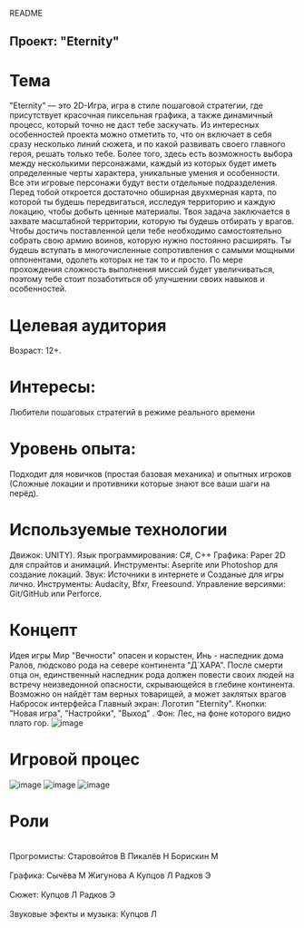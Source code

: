 README
## Проект: "Eternity"
# Тема
"Eternity" — это 2D-Игра, игра в стиле пошаговой стратегии, где присутствует красочная пиксельная графика, а также динамичный процесс, который точно не даст тебе заскучать. Из интересных особенностей проекта можно отметить то, что он включает в себя сразу несколько линий сюжета, и по какой развивать своего главного героя, решать только тебе. Более того, здесь есть возможность выбора между несколькими персонажами, каждый из которых будет иметь определенные черты характера, уникальные умения и особенности. Все эти игровые персонажи будут вести отдельные подразделения. Перед тобой откроется достаточно обширная двухмерная карта, по которой ты будешь передвигаться, исследуя территорию и каждую локацию, чтобы добыть ценные материалы. Твоя задача заключается в захвате масштабной территории, которую ты будешь отбирать у врагов. Чтобы достичь поставленной цели тебе необходимо самостоятельно собрать свою армию воинов, которую нужно постоянно расширять. Ты будешь вступать в многочисленные сопротивления с самыми мощными оппонентами, одолеть которых не так то и просто. По мере прохождения сложность выполнения миссий будет увеличиваться, поэтому тебе стоит позаботиться об улучшении своих навыков и особенностей.
# Целевая аудитория
Возраст: 12+.
# Интересы: 
Любители пошаговых стратегий в режиме реального времени
# Уровень опыта: 
Подходит для новичков (простая базовая механика) и опытных игроков (Сложные локации и противники которые знают все ваши шаги на перёд).
# Используемые технологии
Движок: UNITY).
Язык программирования: С#, С++
Графика:
Paper 2D для спрайтов и анимаций.
Инструменты: Aseprite или Photoshop для создание локаций.
Звук:
Источники в интернете и Созданые для игры лично.
Инструменты: Audacity, Bfxr, Freesound.
Управление версиями: Git/GitHub или Perforce.
# Концепт
Идея игры
Мир "Вечности" опасен и корыстен, Инь - наследник дома Ралов, людсково рода на севере континента "Д`ХАРА". После смерти отца он, единственный наследник рода должен повести своих людей на встречу неизведонной опасности, скрывающейся в глебине континента. Возможно он найдёт там верных товарищей, а может заклятых врагов
Набросок интерфейса
Главный экран:
Логотип "Eternity".
Кнопки: "Новая игра", "Настройки", "Выход" .
Фон: Лес, на фоне которого видно плато гор. ![image](https://github.com/user-attachments/assets/606429eb-edb5-49ca-88c1-b57fb9ec8d3f)
# Игровой процес 
![image](https://github.com/user-attachments/assets/de7f3c7e-0177-4f7b-85cb-997439348dd1)
![image](https://github.com/user-attachments/assets/45e02c34-78b1-4b7b-a8e1-58b09edb800e)
![image](https://github.com/user-attachments/assets/33b04bcb-e0e6-4eb2-a92c-d47d1cafd990)



# Роли
<br> Прогромисты:
  Старовойтов В
  Пикалёв Н
  Борискин М
<br>
<br> Графика:
  Сычёва М
  Жигунова А
  Купцов Л
  Радков Э
  <br>
<br>
Сюжет: 
  Купцов Л
  Радков Э
  <br>
<br>Звуковые эфекты и музыка:
  Купцов Л
  <br>

